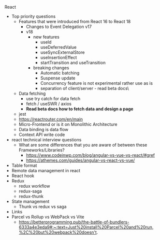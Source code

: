 React
- Top priority questions
	- Features that were introduced from React 16 to React 18
		- Changes to Event Delegation v17
		- v18
			- new features
				- useId 
				- useDeferredValue 
				- useSyncExternalStore 
				- useInsertionEffect 
				- startTransition and useTransition
			- breaking changes
				- Automatic batching
				- Suspense update
				- Concurrency feature is not experimental rather use as is
				- separation of client/server - read beta docs\
	- Data fetching 
		- use try catch for data fetch
		- fetch / useSWR / axios
		- **Read beta docs how to fetch data and design a page** 
	- jest
	- https://reactrouter.com/en/main
	- Micro-Frontend or is it on Monolithic Architecture
	- Data binding is data flow
	- Context API write code
- react technical interview questions
	- What are some differences that you are aware of between these Frameworks/Libraries?
		- https://www.codeinwp.com/blog/angular-vs-vue-vs-react/#gref
		- https://athemes.com/guides/angular-vs-react-vs-vue/
- Table format
- Remote data management in react
- React hook 
- Redux
	- redux workflow
	- redux-saga
	- redux-thunk
- State management
	- Thunk vs redux vs saga
- Links
- Parcel vs Rollup vs WebPack vs Vite
	- https://betterprogramming.pub/the-battle-of-bundlers-6333a4e3eda9#:~:text=Just%20install%20Parcel%20and%20run,%2C%20but%20webpack%20doesn't.